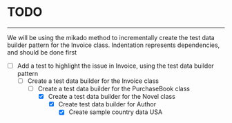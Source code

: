 # TODO
------

We will be using the mikado method to incrementally create the test data builder pattern for the Invoice class.
Indentation represents dependencies, and should be done first

- [ ] Add a test to highlight the issue in Invoice, using the test data builder pattern
  - [ ] Create a test data builder for the Invoice class
    - [ ] Create a test data builder for the PurchaseBook class
      - [x] Create a test data builder for the Novel class
        - [x] Create test data builder for Author
          - [x] Create sample country data USA
